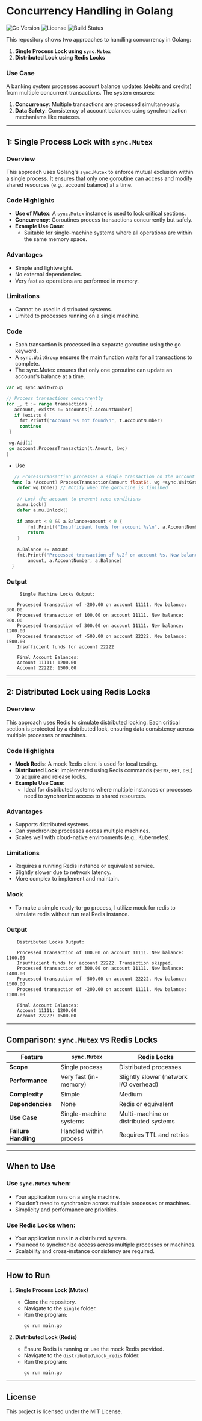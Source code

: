 
# Concurrency Handling in Golang

![Go Version](https://img.shields.io/github/go-mod/go-version/pauluswi/horten)
![License](https://img.shields.io/github/license/pauluswi/horten)
![Build Status](https://img.shields.io/github/workflow/status/pauluswi/horten/CI)


This repository shows two approaches to handling concurrency in Golang:

1. **Single Process Lock using `sync.Mutex`**
2. **Distributed Lock using Redis Locks**

### **Use Case**

A banking system processes account balance updates (debits and credits) from multiple concurrent transactions. The system ensures:

1. **Concurrency**: Multiple transactions are processed simultaneously.
2. **Data Safety**: Consistency of account balances using synchronization mechanisms like mutexes.
---

## 1: Single Process Lock with `sync.Mutex`

### **Overview**
This approach uses Golang's `sync.Mutex` to enforce mutual exclusion within a single process. It ensures that only one goroutine can access and modify shared resources (e.g., account balance) at a time.

### **Code Highlights**
- **Use of Mutex**: A `sync.Mutex` instance is used to lock critical sections.
- **Concurrency**: Goroutines process transactions concurrently but safely.
- **Example Use Case**:
  - Suitable for single-machine systems where all operations are within the same memory space.

### **Advantages**
- Simple and lightweight.
- No external dependencies.
- Very fast as operations are performed in memory.

### **Limitations**
- Cannot be used in distributed systems.
- Limited to processes running on a single machine.

### **Code**
- Each transaction is processed in a separate goroutine using the go keyword.
- A ```sync.WaitGroup``` ensures the main function waits for all transactions to complete.
- The sync.Mutex ensures that only one goroutine can update an account's balance at a time.
  
```go
var wg sync.WaitGroup

// Process transactions concurrently
for _, t := range transactions {
   account, exists := accounts[t.AccountNumber]
   if !exists {
     fmt.Printf("Account %s not found\n", t.AccountNumber)
     continue
 }

 wg.Add(1)
 go account.ProcessTransaction(t.Amount, &wg)
}
```

- Use 
```go
   // ProcessTransaction processes a single transaction on the account
  func (a *Account) ProcessTransaction(amount float64, wg *sync.WaitGroup) {
  	defer wg.Done() // Notify when the goroutine is finished
  
  	// Lock the account to prevent race conditions
  	a.mu.Lock()
  	defer a.mu.Unlock()
  
  	if amount < 0 && a.Balance+amount < 0 {
  		fmt.Printf("Insufficient funds for account %s\n", a.AccountNumber)
  		return
  	}
  
  	a.Balance += amount
  	fmt.Printf("Processed transaction of %.2f on account %s. New balance: %.2f\n",
  		amount, a.AccountNumber, a.Balance)
  }

```

### Output
```
     Single Machine Locks Output:

    Processed transaction of -200.00 on account 11111. New balance: 800.00
    Processed transaction of 100.00 on account 11111. New balance: 900.00
    Processed transaction of 300.00 on account 11111. New balance: 1200.00
    Processed transaction of -500.00 on account 22222. New balance: 1500.00
    Insufficient funds for account 22222
    
    Final Account Balances:
    Account 11111: 1200.00
    Account 22222: 1500.00
```

---

## 2: Distributed Lock using Redis Locks

### **Overview**
This approach uses Redis to simulate distributed locking. Each critical section is protected by a distributed lock, ensuring data consistency across multiple processes or machines.

### **Code Highlights**
- **Mock Redis**: A mock Redis client is used for local testing.
- **Distributed Lock**: Implemented using Redis commands (`SETNX`, `GET`, `DEL`) to acquire and release locks.
- **Example Use Case**:
  - Ideal for distributed systems where multiple instances or processes need to synchronize access to shared resources.

### **Advantages**
- Supports distributed systems.
- Can synchronize processes across multiple machines.
- Scales well with cloud-native environments (e.g., Kubernetes).

### **Limitations**
- Requires a running Redis instance or equivalent service.
- Slightly slower due to network latency.
- More complex to implement and maintain.

### **Mock**
- To make a simple ready-to-go process, I utilize mock for redis to simulate redis without run real Redis instance.

### Output
```
    Distributed Locks Output:
    
    Processed transaction of 100.00 on account 11111. New balance: 1100.00
    Insufficient funds for account 22222. Transaction skipped.
    Processed transaction of 300.00 on account 11111. New balance: 1400.00
    Processed transaction of -500.00 on account 22222. New balance: 1500.00
    Processed transaction of -200.00 on account 11111. New balance: 1200.00
    
    Final Account Balances:
    Account 11111: 1200.00
    Account 22222: 1500.00
```

---

## Comparison: `sync.Mutex` vs Redis Locks

| Feature                | `sync.Mutex`                         | Redis Locks                             |
|------------------------|---------------------------------------|-----------------------------------------|
| **Scope**             | Single process                       | Distributed processes                   |
| **Performance**       | Very fast (in-memory)                | Slightly slower (network I/O overhead)  |
| **Complexity**        | Simple                               | Medium                                  |
| **Dependencies**      | None                                 | Redis or equivalent                     |
| **Use Case**          | Single-machine systems               | Multi-machine or distributed systems    |
| **Failure Handling**  | Handled within process               | Requires TTL and retries                |

---

## When to Use

### Use `sync.Mutex` when:
- Your application runs on a single machine.
- You don’t need to synchronize across multiple processes or machines.
- Simplicity and performance are priorities.

### Use Redis Locks when:
- Your application runs in a distributed system.
- You need to synchronize access across multiple processes or machines.
- Scalability and cross-instance consistency are required.

---

## How to Run

1. **Single Process Lock (Mutex)**
   - Clone the repository.
   - Navigate to the `single` folder.
   - Run the program:
     ```bash
     go run main.go
     ```

2. **Distributed Lock (Redis)**
   - Ensure Redis is running or use the mock Redis provided.
   - Navigate to the `distributed\mock_redis` folder.
   - Run the program:
     ```bash
     go run main.go
     ```

---

## License
This project is licensed under the MIT License.








